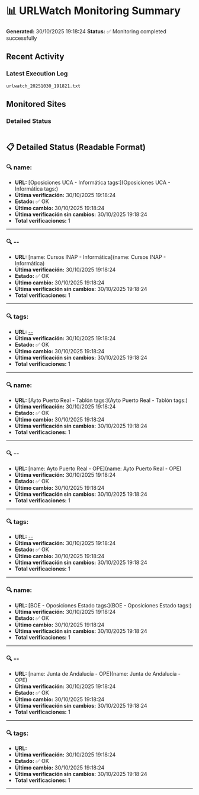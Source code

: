 # 📊 URLWatch Monitoring Summary

**Generated:** 30/10/2025 19:18:24
**Status:** ✅ Monitoring completed successfully

## Recent Activity

### Latest Execution Log
`urlwatch_20251030_191821.txt`

## Monitored Sites

### Detailed Status
```
```

## 📋 Detailed Status (Readable Format)

### 🔍 name:

- **URL:** [Oposiciones UCA - Informática	tags:](Oposiciones UCA - Informática	tags:)
- **Última verificación:** 30/10/2025 19:18:24
- **Estado:** ✅ OK
- **Último cambio:** 30/10/2025 19:18:24
- **Última verificación sin cambios:** 30/10/2025 19:18:24
- **Total verificaciones:** 1

---

### 🔍 --

- **URL:** [name: Cursos INAP - Informática](name: Cursos INAP - Informática)
- **Última verificación:** 30/10/2025 19:18:24
- **Estado:** ✅ OK
- **Último cambio:** 30/10/2025 19:18:24
- **Última verificación sin cambios:** 30/10/2025 19:18:24
- **Total verificaciones:** 1

---

### 🔍 tags:

- **URL:** [--](--)
- **Última verificación:** 30/10/2025 19:18:24
- **Estado:** ✅ OK
- **Último cambio:** 30/10/2025 19:18:24
- **Última verificación sin cambios:** 30/10/2025 19:18:24
- **Total verificaciones:** 1

---

### 🔍 name:

- **URL:** [Ayto Puerto Real - Tablón	tags:](Ayto Puerto Real - Tablón	tags:)
- **Última verificación:** 30/10/2025 19:18:24
- **Estado:** ✅ OK
- **Último cambio:** 30/10/2025 19:18:24
- **Última verificación sin cambios:** 30/10/2025 19:18:24
- **Total verificaciones:** 1

---

### 🔍 --

- **URL:** [name: Ayto Puerto Real - OPE](name: Ayto Puerto Real - OPE)
- **Última verificación:** 30/10/2025 19:18:24
- **Estado:** ✅ OK
- **Último cambio:** 30/10/2025 19:18:24
- **Última verificación sin cambios:** 30/10/2025 19:18:24
- **Total verificaciones:** 1

---

### 🔍 tags:

- **URL:** [--](--)
- **Última verificación:** 30/10/2025 19:18:24
- **Estado:** ✅ OK
- **Último cambio:** 30/10/2025 19:18:24
- **Última verificación sin cambios:** 30/10/2025 19:18:24
- **Total verificaciones:** 1

---

### 🔍 name:

- **URL:** [BOE - Oposiciones Estado	tags:](BOE - Oposiciones Estado	tags:)
- **Última verificación:** 30/10/2025 19:18:24
- **Estado:** ✅ OK
- **Último cambio:** 30/10/2025 19:18:24
- **Última verificación sin cambios:** 30/10/2025 19:18:24
- **Total verificaciones:** 1

---

### 🔍 --

- **URL:** [name: Junta de Andalucía - OPE](name: Junta de Andalucía - OPE)
- **Última verificación:** 30/10/2025 19:18:24
- **Estado:** ✅ OK
- **Último cambio:** 30/10/2025 19:18:24
- **Última verificación sin cambios:** 30/10/2025 19:18:24
- **Total verificaciones:** 1

---

### 🔍 tags:

- **URL:** []()
- **Última verificación:** 30/10/2025 19:18:24
- **Estado:** ✅ OK
- **Último cambio:** 30/10/2025 19:18:24
- **Última verificación sin cambios:** 30/10/2025 19:18:24
- **Total verificaciones:** 1

---

